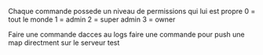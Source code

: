 Chaque commande possede un niveau de permissions qui lui est propre
0 = tout le monde
1 = admin
2 = super admin
3 = owner



Faire une commande dacces au logs
faire une commande pour push une map directment sur le serveur
test
